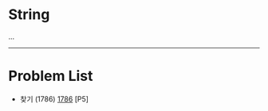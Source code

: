 # String
...


--------------------------------

# Problem List
- 찾기 (1786) [1786](https://github.com/KyumKyum/Algorithm_Study/blob/main/Stack/1786.cpp) [P5]